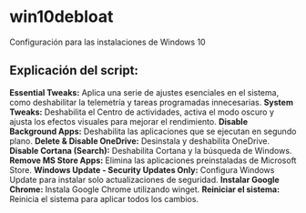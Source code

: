 # win10debloat
Configuración para las instalaciones de Windows 10

## Explicación del script:

**Essential Tweaks:** Aplica una serie de ajustes esenciales en el sistema, como deshabilitar la telemetría y tareas programadas innecesarias.
**System Tweaks:** Deshabilita el Centro de actividades, activa el modo oscuro y ajusta los efectos visuales para mejorar el rendimiento.
**Disable Background Apps:** Deshabilita las aplicaciones que se ejecutan en segundo plano.
**Delete & Disable OneDrive:** Desinstala y deshabilita OneDrive.
**Disable Cortana (Search):** Deshabilita Cortana y la búsqueda de Windows.
**Remove MS Store Apps:** Elimina las aplicaciones preinstaladas de Microsoft Store.
**Windows Update - Security Updates Only:** Configura Windows Update para instalar solo actualizaciones de seguridad.
**Instalar Google Chrome:** Instala Google Chrome utilizando winget.
**Reiniciar el sistema:** Reinicia el sistema para aplicar todos los cambios.
